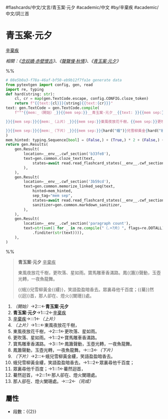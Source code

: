 #flashcards/中文/文言/青玉案·元夕 #academic/中文 #by/辛棄疾 #academic/中文/詞三首

# 青玉案·元夕
<u>辛棄疾</u>

_相關：《[念奴嬌·赤壁懷古](念奴嬌·赤壁懷古.md)》、《[聲聲慢·秋情](聲聲慢·秋情.md)》、《[青玉案·元夕](青玉案·元夕.md)》_

%%
```Python
# 08e5b0a3-f78a-46af-bf50-eb9b12f7fa1e generate data
from pytextgen import config, gen, read
import re, typing
def hard(string: str):
	cl, cr = map(gen.TextCode.escape, config.CONFIG.cloze_token)
	return f"{{text:{cl}}}{string}{{text:{cr}}}"
text: gen.TextCode = gen.TextCode.compile(
	f"""{{mem:_（開始）_}}{{mem sep:}}__青玉案·元夕__{{text: }}{{mem sep:}}<u>辛棄疾</u>{{text:

}}{{mem sep:}}{{mem:_（上片）_}}{{mem sep:}}東風夜放花千樹，{{mem sep:}}更吹落、星如雨。{{mem sep:}}寶馬雕車香滿路。{{mem sep:}}鳳{hard("簫")}聲動，玉壺光轉，一夜魚龍舞。{{text:

}}{{mem sep:}}{{mem:_（下片）_}}{{mem sep:}}{hard("蛾")}兒雪柳黃金{hard("縷")}，笑語盈盈暗香去。{{mem sep:}}眾裏尋他千百度；{{mem sep:}}{hard("驀")}然{hard("迴")}首，{{mem sep:}}那人卻在、燈火{hard("闌珊")}處。{{mem sep:}}{{mem:_（完成）_}}"""
)
mem_hinted: typing.Sequence[bool] = (False,) + (True,) * 2 + (False,) + (True,) * 4 + (False,) + (True,) * 4 + (False,)
return gen.Results(
	gen.Result(
		location=__env__.cwf_section('b33fe8'),
		text=gen.common.cloze_text(text,
			states=await read.read_flashcard_states(__env__.cwf_section("b33fe8")),
		),
	),
	gen.Result(
		location=__env__.cwf_section('3b59cd'),
		text=gen.common.memorize_linked_seq(text,
			hinted=mem_hinted,
			sep_tag="mem sep",
			states=await read.read_flashcard_states(__env__.cwf_section('3b59cd')),
			sanitizer=gen.common.markdown_sanitizer,
		),
	),
	gen.Result(
		location=__env__.cwf_section('paragraph count'),
		text=str(sum(1 for _ in re.compile("（.+?片）", flags=re.DOTALL)
			.finditer(str(text)))),
	),
)
```
%%

<!--08e5b0a3-f78a-46af-bf50-eb9b12f7fa1e generate section="b33fe8"--><!-- The following content is generated at 2023-03-03T23:22:37.733421+08:00. Any edits will be overridden! -->

> __青玉案·元夕__ <u>辛棄疾</u>
>
> 東風夜放花千樹，更吹落、星如雨。寶馬雕車香滿路。鳳{{簫}}聲動，玉壺光轉，一夜魚龍舞。
>
> {{蛾}}兒雪柳黃金{{縷}}，笑語盈盈暗香去。眾裏尋他千百度；{{驀}}然{{迴}}首，那人卻在、燈火{{闌珊}}處。

<!--/08e5b0a3-f78a-46af-bf50-eb9b12f7fa1e-->

<!--08e5b0a3-f78a-46af-bf50-eb9b12f7fa1e generate section="3b59cd"--><!-- The following content is generated at 2022-11-05T00:24:58.269869+08:00. Any edits will be overridden! -->

1. _（開始）_→2:::←__青玉案·元夕__ <!--SR:!2023-06-24,305,272!2023-06-26,372,333-->
2. __青玉案·元夕__→1:::2←<u>辛棄疾</u> <!--SR:!2023-06-23,203,210!2023-09-09,268,232-->
3. <u>辛棄疾</u>→:::1←_（上片）_ <!--SR:!2025-04-05,850,332!2023-06-11,146,232-->
4. _（上片）_→1:::←東風夜放花千樹， <!--SR:!2024-01-13,411,253!2023-07-01,377,333-->
5. 東風夜放花千樹，→2:::1←更吹落、星如雨。 <!--SR:!2023-09-29,344,252!2023-07-10,263,233-->
6. 更吹落、星如雨。→1:::2←寶馬雕車香滿路。 <!--SR:!2024-03-14,453,252!2023-03-05,194,232-->
7. 寶馬雕車香滿路。→3:::1←鳳簫聲動，玉壺光轉，一夜魚龍舞。 <!--SR:!2023-03-06,195,233!2023-03-08,197,233-->
8. 鳳簫聲動，玉壺光轉，一夜魚龍舞。→:::3←_（下片）_ <!--SR:!2025-03-19,849,330!2024-03-10,455,253-->
9. _（下片）_→2:::←蛾兒雪柳黃金縷，笑語盈盈暗香去。 <!--SR:!2023-11-21,355,233!2025-01-20,792,333-->
10. 蛾兒雪柳黃金縷，笑語盈盈暗香去。→1:::2←眾裏尋他千百度； <!--SR:!2024-05-30,500,252!2024-04-30,431,230-->
11. 眾裏尋他千百度；→1:::1←驀然迴首， <!--SR:!2023-10-06,351,252!2024-01-15,412,253-->
12. 驀然迴首，→2:::1←那人卻在、燈火闌珊處。 <!--SR:!2024-06-05,461,233!2024-02-03,421,252-->
13. 那人卻在、燈火闌珊處。→:::2←_（完成）_ <!--SR:!2026-06-11,1215,350!2023-09-04,302,232-->

<!--/08e5b0a3-f78a-46af-bf50-eb9b12f7fa1e-->

## 屬性

- 段數：{{<!--08e5b0a3-f78a-46af-bf50-eb9b12f7fa1e generate section="paragraph count"--><!-- The following content is generated at 2023-03-01T10:52:41.448562+08:00. Any edits will be overridden! -->2<!--/08e5b0a3-f78a-46af-bf50-eb9b12f7fa1e-->}}
